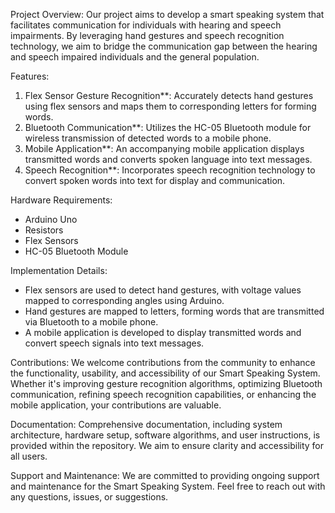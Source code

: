 
Project Overview:
Our project aims to develop a smart speaking system that facilitates communication for individuals with hearing and speech impairments. By leveraging hand gestures and speech recognition technology, we aim to bridge the communication gap between the hearing and speech impaired individuals and the general population.

Features:
1. Flex Sensor Gesture Recognition**: Accurately detects hand gestures using flex sensors and maps them to corresponding letters for forming words.
2. Bluetooth Communication**: Utilizes the HC-05 Bluetooth module for wireless transmission of detected words to a mobile phone.
3. Mobile Application**: An accompanying mobile application displays transmitted words and converts spoken language into text messages.
4. Speech Recognition**: Incorporates speech recognition technology to convert spoken words into text for display and communication.

Hardware Requirements:
- Arduino Uno
- Resistors
- Flex Sensors
- HC-05 Bluetooth Module

Implementation Details:
- Flex sensors are used to detect hand gestures, with voltage values mapped to corresponding angles using Arduino.
- Hand gestures are mapped to letters, forming words that are transmitted via Bluetooth to a mobile phone.
- A mobile application is developed to display transmitted words and convert speech signals into text messages.

Contributions:
We welcome contributions from the community to enhance the functionality, usability, and accessibility of our Smart Speaking System. Whether it's improving gesture recognition algorithms, optimizing Bluetooth communication, refining speech recognition capabilities, or enhancing the mobile application, your contributions are valuable.


Documentation:
Comprehensive documentation, including system architecture, hardware setup, software algorithms, and user instructions, is provided within the repository. We aim to ensure clarity and accessibility for all users.

Support and Maintenance:
We are committed to providing ongoing support and maintenance for the Smart Speaking System. Feel free to reach out with any questions, issues, or suggestions.

